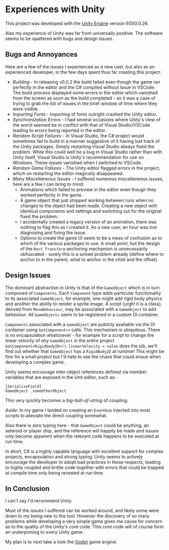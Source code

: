 # Experiences with Unity

This project was developed with the [Unity Engine](https://unity.com/) version 6000.0.26.

Alas my experience of Unity was far from universally positive.   The software seems to be spattered with bugs and design issues.   

## Bugs and Annoyances

Here are a few of the issues I experienced as a new user, but also as an experienced developer, in the few days spent thus far creating this project:

* *Building* - In releasing v0.0.2 the build failed even though the game ran perfectly in the editor and the C# compiled without issue in VSCode.   The build process displayed some errors in the editor which vanished from the screen as soon as the build completed - so it was a case of trying to grab the list of issues in the brief window of time where they were visible.
* *Importing Fonts* - Importing of fonts outright crashed the Unity editor.
* *Synchronization Errors* - I had several occasions where Unity's view of the world seemed be in conflict with that of Visual Studio/VSCode leading to errors being reported in the editor.
* *Random Script Failures* - In Visual Studio, the C# project would sometimes fail to build in a manner suggestive of it having lost track of the Unity packages.   Simply restarting Visual Studio always fixed the problem.   While this could well be a bug in Visual Studio rather than with Unity itself, Visual Studio is Unity's recommendation for use on Windows.  These issues vanished when I switched to VSCode.
* *Random Game Failures* - The Unity editor flagged errors in the project, which on restarting the editor magically disappeared.
* *Many Miscellaneous Issues* - I suffered numerous miscellaneous issues, here are a few I can bring to mind:
  * Animations which failed to preview in the editor even though they worked perfectly in the game.
  * A game object that just stopped working between runs when no changes to the object had been made.   Creating a new object with identical components and settings and switching out for the original fixed the problem.
  * I accidentally created a legacy version of an animation, there was nothing to flag this as I created it.  As a new user, an hour was lost diagnosing and fixing the issue. 
  * Options to create the game UI seem to be a mess of confusion as to which of the various packages to use.  A small point, but the design of the `Rect Transform` anchoring mechanism is unnecessarily obfuscated - surely this is a solved problem already (define where to anchor to in the parent, what to anchor in the child and the offset).
  
## Design Issues

The dominant abstraction in Unity is that of the `GameObject` which is in turn composed of `Components`. Each `Component` type adds particular functionality to its associated `GameObject`, for example, one might add rigid body physics and another the ability to render a sprite image.  A script (urgh! it is a class), derived from `MonoBehaviour`, may be associated with a `GameObject` to add behaviour.  All `GameObjects` seem to be registered in a custom DI container.   

`Components` associated with a `GameObject` are publicly available via the DI container using `GetComponent<>` calls.  This mechanism is ubiquitous.  There is no encapsulation whatsoever - for example for a script to change the linear velocity of *any* `GameObject` in the entire project `GetComponent<Rigidbody2D>().linearVelocity = value` does the job, we'll find out whether that `GameObject` has a `RigidBody2D` at runtime!  This might be fine for a small project but I'd hate to see the chaos that could ensue when developing a complex game.

Unity seems encourage inter-object references defined via member variables that are exposed in the Unit editor, such as:

```
[SerializeField]
GameObject _someOtherObject
```

This very quickly becomes a *big-ball-of-string* of coupling. 

*Aside:* In my game I landed on creating an `EventHub` injected into most scripts to alleviate the direct coupling somewhat.   

Also there is zero typing here - that `GameObject` could be anything, an asteroid or player ship, and the reference will happily be made and issues only become apparent when the relevant code happens to be executed at run time.

In short, C# is a highly capable language with excellent support for complex projects, encapsulation and strong typing.  Unity seems to actively encourage the developer to adopt bad practices in these respects, leading to highly coupled and brittle code together with errors that could be trapped at compile time only being revealed at run time.

## In Conclusion

I can't say I'd recommend Unity.  

Most of the issues I suffered can be worked around, and likely some were down to my being new to the tool. However the discovery of so many problems while developing a very simple game gives me cause for concern as to the quality of the Unity's core code.  This core code will of course form an underpinning to every Unity game.

My plan is to next take a look the [Godot](https://godotengine.org/) game engine.
